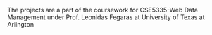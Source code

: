 The projects are a part of the coursework for CSE5335-Web Data Management under Prof. Leonidas Fegaras at University of Texas at Arlington
